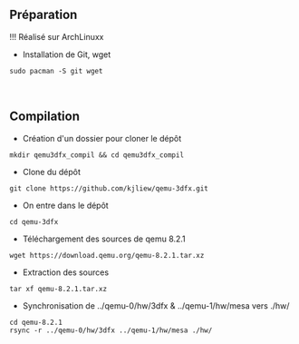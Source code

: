 ## Préparation
!!! Réalisé sur ArchLinuxx

- Installation de Git, wget
```
sudo pacman -S git wget
```

<br>

## Compilation
- Création d'un dossier pour cloner le dépôt
```
mkdir qemu3dfx_compil && cd qemu3dfx_compil
```
- Clone du dépôt
```
git clone https://github.com/kjliew/qemu-3dfx.git
```
- On entre dans le dépôt
```
cd qemu-3dfx
```
- Téléchargement des sources de qemu 8.2.1
```
wget https://download.qemu.org/qemu-8.2.1.tar.xz
```
- Extraction des sources
```
tar xf qemu-8.2.1.tar.xz
```
- Synchronisation de ../qemu-0/hw/3dfx & ../qemu-1/hw/mesa vers ./hw/
```
cd qemu-8.2.1
rsync -r ../qemu-0/hw/3dfx ../qemu-1/hw/mesa ./hw/
```

